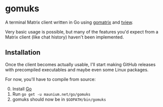 # gomuks
A terminal Matrix client written in Go using [gomatrix](https://github.com/matrix-org/gomatrix) and [tview](https://github.com/rivo/tview).

Very basic usage is possible, but many of the features you'd expect from a
Matrix client (like chat history) haven't been implemented.

## Installation
Once the client becomes actually usable, I'll start making GitHub releases with
precompiled executables and maybe even some Linux packages.

For now, you'll have to compile from source:

0. Install [Go](https://golang.org/)
1. Run `go get -u maunium.net/go/gomuks`
2. gomuks should now be in `$GOPATH/bin/gomuks`
